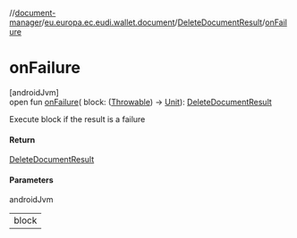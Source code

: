 //[document-manager](../../../index.md)/[eu.europa.ec.eudi.wallet.document](../index.md)/[DeleteDocumentResult](index.md)/[onFailure](on-failure.md)

# onFailure

[androidJvm]\
open fun [onFailure](on-failure.md)(
block: ([Throwable](https://kotlinlang.org/api/latest/jvm/stdlib/kotlin/-throwable/index.html))
-&gt; [Unit](https://kotlinlang.org/api/latest/jvm/stdlib/kotlin/-unit/index.html)): [DeleteDocumentResult](index.md)

Execute block if the result is a failure

#### Return

[DeleteDocumentResult](index.md)

#### Parameters

androidJvm

|       |
|-------|
| block |
